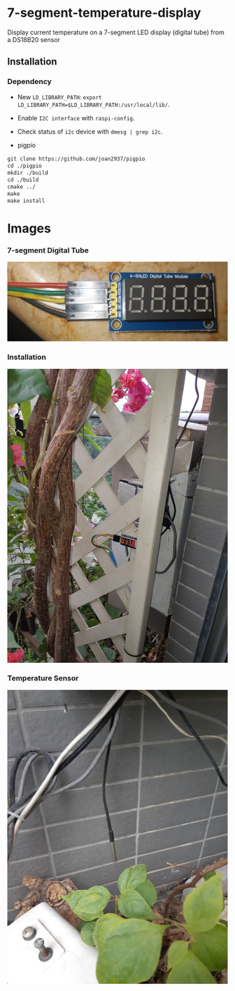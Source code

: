 # 7-segment-temperature-display

Display current temperature on a 7-segment LED display (digital tube) from a DS18B20 sensor

## Installation

### Dependency

* New `LD_LIBRARY_PATH`: `export LD_LIBRARY_PATH=$LD_LIBRARY_PATH:/usr/local/lib/`.

* Enable `I2C interface` with `raspi-config`.

* Check status of `i2c` device with `dmesg | grep i2c`.

* pigpio
```
git clone https://github.com/joan2937/pigpio
cd ./pigpio
mkdir ./build
cd ./build
cmake ../
make
make install
```

# Images

### 7-segment Digital Tube
<img src="./images/7seg-digital-tube.jpg"></img>

### Installation
<img src="./images/installation.jpg"></img>

### Temperature Sensor
<img src="./images/temp-sensor.jpg"></img>